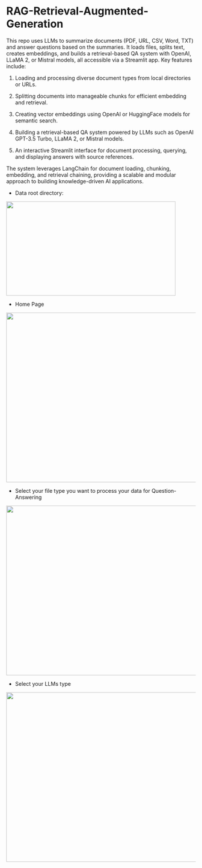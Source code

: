 # RAG-Retrieval-Augmented-Generation
This repo uses LLMs to summarize documents (PDF, URL, CSV, Word, TXT) and answer questions based on the summaries. It loads files, splits text, creates embeddings, and builds a retrieval-based QA system with OpenAI, LLaMA 2, or Mistral models, all accessible via a Streamlit app.
Key features include:

1. Loading and processing diverse document types from local directories or URLs.

2. Splitting documents into manageable chunks for efficient embedding and retrieval.

3. Creating vector embeddings using OpenAI or HuggingFace models for semantic search.

4. Building a retrieval-based QA system powered by LLMs such as OpenAI GPT-3.5 Turbo, LLaMA 2, or Mistral models.

5. An interactive Streamlit interface for document processing, querying, and displaying answers with source references.

The system leverages LangChain for document loading, chunking, embedding, and retrieval chaining, providing a scalable and modular approach to building knowledge-driven AI applications.

- Data root directory:
<img src="https://github.com/krmanu07/RAG-Retrieval-Augmented-Generation-/blob/main/Output/data%20directory.png?raw=true" width="450" height="250">

- Home Page
<img src="https://github.com/krmanu07/RAG-Retrieval-Augmented-Generation-/blob/main/Output/HomePage.png?raw=true" width="850" height="450">

- Select your file type you want to process your data for Question-Answering
<img src="https://github.com/krmanu07/RAG-Retrieval-Augmented-Generation-/blob/main/Output/FileType.png?raw=true" width="850" height="450">

- Select your LLMs type
<img src="https://github.com/krmanu07/RAG-Retrieval-Augmented-Generation-/blob/main/Output/LLMType.png?raw=true" width="850" height="450">
